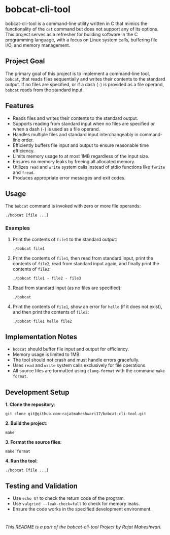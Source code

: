 ﻿
# bobcat-cli-tool



bobcat-cli-tool is a command-line utility written in C that mimics the functionality of the `cat` command but does not support any of its options. This project serves as a refresher for building software in the C programming language, with a focus on Linux system calls, buffering file I/O, and memory management.

## Project Goal

The primary goal of this project is to implement a command-line tool, `bobcat`, that reads files sequentially and writes their contents to the standard output. If no files are specified, or if a dash (`-`) is provided as a file operand, `bobcat` reads from the standard input.

## Features

-   Reads files and writes their contents to the standard output.
-   Supports reading from standard input when no files are specified or when a dash (`-`) is used as a file operand.
-   Handles multiple files and standard input interchangeably in command-line order.
-   Efficiently buffers file input and output to ensure reasonable time efficiency.
-   Limits memory usage to at most 1MB regardless of the input size.
-   Ensures no memory leaks by freeing all allocated memory.
-   Utilizes `read` and `write` system calls instead of stdio functions like `fwrite` and `fread`.
-   Produces appropriate error messages and exit codes.

## Usage

The `bobcat` command is invoked with zero or more file operands:

`./bobcat [file ...]` 

### Examples

1.  Print the contents of `file1` to the standard output:
    
    
    `./bobcat file1` 
    
2.  Print the contents of `file1`, then read from standard input, print the contents of `file2`, read from standard input again, and finally print the contents of `file3`:
    
    
    `./bobcat file1 - file2 - file3` 
    
3.  Read from standard input (as no files are specified):
    

    
    `./bobcat` 
    
4.  Print the contents of `file1`, show an error for `hello` (if it does not exist), and then print the contents of `file2`:
    
    
    `./bobcat file1 hello file2` 
    

## Implementation Notes

-   `bobcat` should buffer file input and output for efficiency.
-   Memory usage is limited to 1MB.
-   The tool should not crash and must handle errors gracefully.
-   Uses `read` and `write` system calls exclusively for file operations.
-   All source files are formatted using `clang-format` with the command `make format`.

## Development Setup

**1.  Clone the repository**:
    
    
    git clone git@github.com:rajatmaheshwari17/bobcat-cli-tool.git 
    
**2.  Build the project**:
    
   
    make 
    
**3.  Format the source files**:

    
    make format 
    
**4.  Run the tool**:
    
    
    
    ./bobcat [file ...] 
    

## Testing and Validation

-   Use `echo $?` to check the return code of the program.
-   Use `valgrind --leak-check=full` to check for memory leaks.
-   Ensure the code works in the specified development environment.

#
_This README is a part of the bobcat-cli-tool Project by Rajat Maheshwari._
